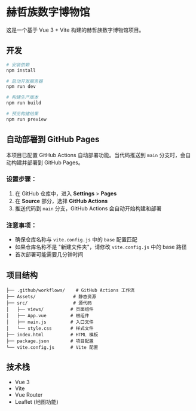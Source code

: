 # 赫哲族数字博物馆

这是一个基于 Vue 3 + Vite 构建的赫哲族数字博物馆项目。

## 开发

```bash
# 安装依赖
npm install

# 启动开发服务器
npm run dev

# 构建生产版本
npm run build

# 预览构建结果
npm run preview
```

## 自动部署到 GitHub Pages

本项目已配置 GitHub Actions 自动部署功能。当代码推送到 `main` 分支时，会自动构建并部署到 GitHub Pages。

### 设置步骤：

1. 在 GitHub 仓库中，进入 **Settings** > **Pages**
2. 在 **Source** 部分，选择 **GitHub Actions**
3. 推送代码到 `main` 分支，GitHub Actions 会自动开始构建和部署

### 注意事项：

- 确保仓库名称与 `vite.config.js` 中的 `base` 配置匹配
- 如果仓库名称不是 "新建文件夹"，请修改 `vite.config.js` 中的 base 路径
- 首次部署可能需要几分钟时间

## 项目结构

```
├── .github/workflows/    # GitHub Actions 工作流
├── Assets/              # 静态资源
├── src/                 # 源代码
│   ├── views/          # 页面组件
│   ├── App.vue         # 根组件
│   ├── main.js         # 入口文件
│   └── style.css       # 样式文件
├── index.html          # HTML 模板
├── package.json        # 项目配置
└── vite.config.js      # Vite 配置
```

## 技术栈

- Vue 3
- Vite
- Vue Router
- Leaflet (地图功能)